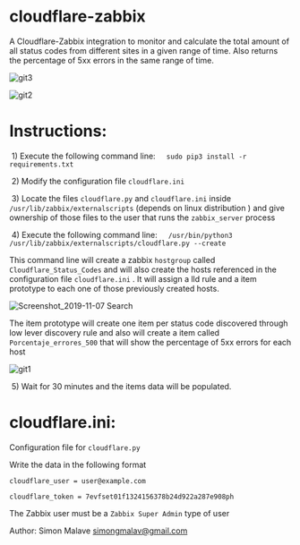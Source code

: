 # cloudflare-zabbix

A Cloudflare-Zabbix integration to monitor and calculate the total amount of all status codes from  different sites in a
given range of time. Also returns the percentage of 5xx errors in the same range of time.


![git3](https://user-images.githubusercontent.com/44653624/68424507-ed7d2780-0182-11ea-9c05-b9a01c64f7f5.png)



![git2](https://user-images.githubusercontent.com/44653624/68424514-f3730880-0182-11ea-8272-53c2162ceb91.png)







# Instructions: 


 1) Execute the following command line:
    `sudo pip3 install -r requirements.txt`

 2) Modify the configuration file `cloudflare.ini`

 3) Locate the files `cloudflare.py` and `cloudflare.ini` inside
    `/usr/lib/zabbix/externalscripts` (depends on linux distribution ) and give ownership
    of those files to the user that runs the `zabbix_server` process



 4) Execute the following command line:
    `/usr/bin/python3 /usr/lib/zabbix/externalscripts/cloudflare.py --create`

   This command line will create a zabbix `hostgroup`  called `Cloudflare_Status_Codes`
   and will also create the hosts referenced in the configuration file 
   `cloudflare.ini` . It will assign a lld rule and a item prototype 
   to each one of those previously created hosts.
   
   ![Screenshot_2019-11-07 Search](https://user-images.githubusercontent.com/44653624/68424543-008ff780-0183-11ea-9d93-f713184df5ca.png)

   

   The item prototype will create one item per status code discovered through
   low lever discovery rule and also will create a item called `Porcentaje_errores_500`
   that will show the percentage of 5xx errors for each host
   
   ![git1](https://user-images.githubusercontent.com/44653624/68424523-f79f2600-0182-11ea-8559-18f5fd0a2fd3.png)

    
 5) Wait for 30 minutes and the items data will be populated.

# cloudflare.ini:

Configuration file for `cloudflare.py`

Write the data in the following format
```
cloudflare_user = user@example.com

cloudflare_token = 7evfset01f1324156378b24d922a287e908ph 
```

The Zabbix user must be a `Zabbix Super Admin` type of user








Author: Simon Malave <simongmalav@gmail.com>
